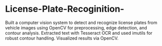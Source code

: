 # License-Plate-Recoginition-
Built a computer vision system to detect and recognize license plates from vehicle images using OpenCV for preprocessing, edge detection, and contour analysis. Extracted text with Tesseract OCR and used imutils for robust contour handling. Visualized results via OpenCV.
